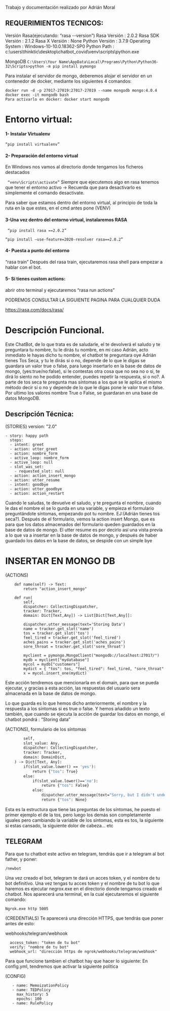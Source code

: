 Trabajo y documentación realizado por Adrián Moral 


## REQUERIMIENTOS TECNICOS:
Versión Rasa(ejecutando: “rasa --version”)
Rasa Versión     : 2.0.2
Rasa SDK Versión : 2.1.2
Rasa X Versión   : None
Python Versión   : 3.7.9
Operating System : Windows-10-10.0.18362-SP0
Python Path      : c:\users\thinktic\desktop\chatbot_covid\venv\scripts\python.exe

MongoDB 
``` C:\Users\Your Name\AppData\Local\Programs\Python\Python36-32\Scripts>python -m pip install pymongo ```

Para instalar el servidor de mongo, deberemos alojar el servidor en un contenedor de docker, mediante los siguientes 4 comandos:

``` docker pull mongo:4.0.4
docker run -d -p 27017-27019:27017-27019 --name mongodb mongo:4.0.4
docker exec -it mongodb bash
Para activarlo en docker: docker start mongodb 
```

# Entorno virtual:
#### 1- Instalar Virtualenv

``` “pip install virtualenv” ```

#### 2- Preparación del entorno virtual 

En Windows nos vamos al directorio donde tengamos los ficheros destacados

``` “venv\Scripts\activate”``` 
Siempre que ejecutemos algo en rasa tenemos que tener el entorno activo -> Recuerda que para desactivarlo es simplemente el comando desactivate. 

Para saber que estamos dentro del entorno virtual, al principio de toda la ruta en la que estes, en el cmd antes pone (VENV)

#### 3-Una vez dentro del entorno virtual, instalaremos RASA

``` “pip install rasa ==2.0.2”``` 

``` “pip install –use-feature=2020-resolver rasa==2.0.2” ```

#### 4- Puesta a punto del entorno
“rasa train”
Después del rasa train, ejecutaremos rasa shell para empezar a hablar con el bot.

#### 5- Si tienes custom actions:
abrir otro terminal y ejecutaremos “rasa run actions”


PODREMOS CONSULTAR LA SIGUIENTE PAGINA PARA CUALQUIER DUDA

https://rasa.com/docs/rasa/

# Descripción Funcional.

Este ChatBot, de lo que trata es de saludarle, el te devolverá el saludo y te preguntara tu nombre, tu le dirás tu nombre, en mi caso Adrián, acto inmediato le hayas dicho tu nombre, el chatbot te preguntara oye Adrián tienes Tos Seca, y tu le dirás si o no, depende de lo que le digas se guardara un valor true o false, para luego insertarlo en la base de datos de mongo, (yes:true/no:false), si le contestas otra cosa que no sea no o si, te dirá lo siento no he podido entender, puedes repetir la respuesta, si o no?. A parte de tos seca te pregunta mas síntomas a los que se le aplica el mismo método decir si o no y depende de lo que le digas pone le valor true o false.
Por ultimo los valores nombre True o False, se guardaran en una base de datos MongoDB.

## Descripción Técnica:
(STORIES)
version: "2.0"

``` stories:
- story: happy path
  steps:
  - intent: greet
  - action: utter_greet
  - action: nombre_form
  - active_loop: nombre_form
  - active_loop: null
  - slot_was_set:
    - requested_slot: null
  - action: action_insert_mongo
  - action: utter_resume
  - intent: goodbye
  - action: utter_goodbye
  - action: action_restart 
``` 
Cuando le saludas, te devuelve el saludo, y te pregunta el nombre, cuando le das el nombre el se lo gurda en una variable, y empieza el formulario preguntándote síntomas, empezando pot tu nombre. EJ:(Adrián tienes tos seca?). Después de el formulario, vemos la action insert Mongo, que es para que los datos almacenados del formulario queden guardados en la base de datos de mongo. 
El utter resume es por decirlo así una vista previa a lo que va a insertar en la base de datos de mongo, y después de haber guardado los datos en la base de datos, se despide con un simple bye


# INSERTAR EN MONGO DB
(ACTIONS)

``` class ActionInsertMongo(Action):
    def name(self) -> Text:
        return "action_insert_mongo"
    
    def run(
        self,
        dispatcher: CollectingDispatcher,
        tracker: Tracker,
        domain: Dict[Text,Any]) -> List[Dict[Text,Any]]:
        
        dispatcher.utter_message(text='Storing Data')
        name = tracker.get_slot('name')
        tos = tracker.get_slot('tos')
        feel_tired = tracker.get_slot('feel_tired')
        aches_pains = tracker.get_slot('aches_pains')
        sore_throat = tracker.get_slot('sore_throat')

        myclient = pymongo.MongoClient("mongodb://localhost:27017/")
        mydb = myclient["mydatabase"]
        mycol = mydb["customers"]
        mydict = { "tos": tos, "feel_tired": feel_tired, "sore_throat": sore_throat, "name": name}
        x = mycol.insert_one(mydict) 
```

Este acción tendremos que mencionarla en el domain, para que se pueda ejecutar, y gracias a esta acción, las respuestas del usuario sera almacenada en la base de datos de mongo.

Lo que guarda es lo que hemos dicho anteriormente, el nombre y la respuesta a los síntomas si es true o false. Y hemos añadido un texto también, que cuando se ejecuta la acción de guardar los datos en mongo, el chatbot pondrá : “Storing data”

(ACTIONS),  formulario de los síntomas 

``` def validate_tos(
        self,
        slot_value: Any,
        dispatcher: CollectingDispatcher,
        tracker: Tracker,
        domain: DomainDict,
    ) -> Dict[Text, Any]:
        if(slot_value.lower() == 'yes'):
            return {"tos": True}
        else: 
            if(slot_value.lower()=='no'):
                return {"tos": False}
            else:
                dispatcher.utter_message(text="Sorry, but I didn't understand, can you please repeat the anwser (yes or no)?")
                return {"tos": None}
```
Esta es la estructura que tiene las preguntas de los síntomas, he puesto el primer ejemplo el de la tos, pero luego los demás son completamente iguales pero cambiando la variable de los síntomas, esta es tos, la siguiente si estas cansado, la siguiente dolor de cabeza... etc

## TELEGRAM 

Para que tu chatbot este activo en telegram, tendrás que ir a telegram al bot father, y poner:

``` /newbot ```
 
Una vez creado el bot, telegram te dará un acces token, y el nombre de tu bot definitivo.
 Una vez tengas tu acces token y el nombre de tu bot lo que haremos es ejecutar negrox.exe en el directorio donde tengamos creado el chatbot. Nos aparecerá una terminal, en la cual ejecutaremos el siguiente comando: 

``` Ngrok.exe http 5005 ``` 

(CREDENTIALS)
Te aparecerá una dirección HTTPS, que tendrás que poner antes de esto:

webhooks/telegram/webhook

``` telegram:
  access_token: "token de tu bot"
  verify: "nombre de tu bot"
  webhook_url: "dirección https de ngrok/webhooks/telegram/webhook"
```




Para que funcione tambien el chatbot hay que hacer lo siguiente: En config.yml, tendremos que activar la siguiente politica

(CONFIG)
``` policies:
   - name: MemoizationPolicy
   - name: TEDPolicy
     max_history: 5
     epochs: 100
   - name: RulePolicy
```